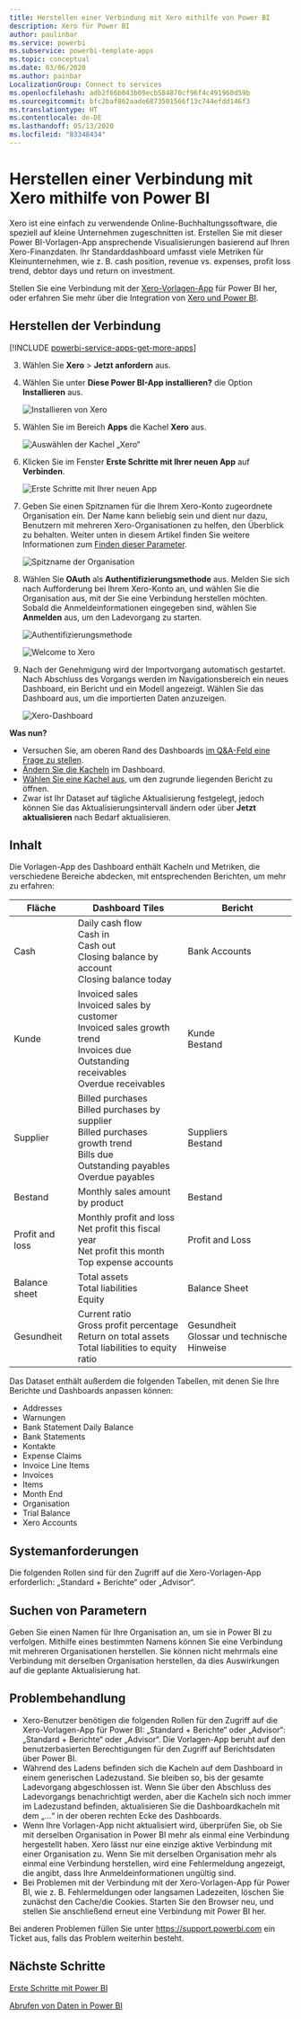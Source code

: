 ```yaml
---
title: Herstellen einer Verbindung mit Xero mithilfe von Power BI
description: Xero für Power BI
author: paulinbar
ms.service: powerbi
ms.subservice: powerbi-template-apps
ms.topic: conceptual
ms.date: 03/06/2020
ms.author: painbar
LocalizationGroup: Connect to services
ms.openlocfilehash: adb2f66b043b09ecb584870cf96f4c491960d59b
ms.sourcegitcommit: bfc2baf862aade6873501566f13c744efdd146f3
ms.translationtype: HT
ms.contentlocale: de-DE
ms.lasthandoff: 05/13/2020
ms.locfileid: "83348434"
---
```

# <a name="connect-to-xero-with-power-bi"></a>Herstellen einer Verbindung mit Xero mithilfe von Power BI
Xero ist eine einfach zu verwendende Online-Buchhaltungssoftware, die speziell auf kleine Unternehmen zugeschnitten ist. Erstellen Sie mit dieser Power BI-Vorlagen-App ansprechende Visualisierungen basierend auf Ihren Xero-Finanzdaten. Ihr Standarddashboard umfasst viele Metriken für Kleinunternehmen, wie z. B. cash position, revenue vs. expenses, profit loss trend, debtor days und return on investment.

Stellen Sie eine Verbindung mit der [Xero-Vorlagen-App](https://app.powerbi.com/getdata/services/xero) für Power BI her, oder erfahren Sie mehr über die Integration von [Xero und Power BI](https://help.xero.com/Power-BI).

## <a name="how-to-connect"></a>Herstellen der Verbindung

[!INCLUDE [powerbi-service-apps-get-more-apps](../includes/powerbi-service-apps-get-more-apps.md)]

3. Wählen Sie **Xero** \> **Jetzt anfordern** aus.
4. Wählen Sie unter **Diese Power BI-App installieren?** die Option **Installieren** aus.

    ![Installieren von Xero](media/service-connect-to-xero/power-bi-install-xero.png)

4. Wählen Sie im Bereich **Apps** die Kachel **Xero** aus.

   ![Auswählen der Kachel „Xero“](media/service-connect-to-xero/power-bi-start-xero.png)

6. Klicken Sie im Fenster **Erste Schritte mit Ihrer neuen App** auf **Verbinden**.

    ![Erste Schritte mit Ihrer neuen App](media/service-connect-to-zendesk/power-bi-new-app-connect-get-started.png)

4. Geben Sie einen Spitznamen für die Ihrem Xero-Konto zugeordnete Organisation ein. Der Name kann beliebig sein und dient nur dazu, Benutzern mit mehreren Xero-Organisationen zu helfen, den Überblick zu behalten. Weiter unten in diesem Artikel finden Sie weitere Informationen zum [Finden dieser Parameter](#FindingParams).

    ![Spitzname der Organisation](media/service-connect-to-xero/params.png)

5. Wählen Sie **OAuth** als **Authentifizierungsmethode** aus. Melden Sie sich nach Aufforderung bei Ihrem Xero-Konto an, und wählen Sie die Organisation aus, mit der Sie eine Verbindung herstellen möchten. Sobald die Anmeldeinformationen eingegeben sind, wählen Sie **Anmelden** aus, um den Ladevorgang zu starten.
   
    ![Authentifizierungsmethode](media/service-connect-to-xero/creds.png)
   
    ![Welcome to Xero](media/service-connect-to-xero/creds2.png)
6. Nach der Genehmigung wird der Importvorgang automatisch gestartet. Nach Abschluss des Vorgangs werden im Navigationsbereich ein neues Dashboard, ein Bericht und ein Modell angezeigt. Wählen Sie das Dashboard aus, um die importierten Daten anzuzeigen.
   
     ![Xero-Dashboard](media/service-connect-to-xero/power-bi-xero-dashboard.png)

**Was nun?**

* Versuchen Sie, am oberen Rand des Dashboards [im Q&A-Feld eine Frage zu stellen](../consumer/end-user-q-and-a.md).
* [Ändern Sie die Kacheln](../create-reports/service-dashboard-edit-tile.md) im Dashboard.
* [Wählen Sie eine Kachel aus](../consumer/end-user-tiles.md), um den zugrunde liegenden Bericht zu öffnen.
* Zwar ist Ihr Dataset auf tägliche Aktualisierung festgelegt, jedoch können Sie das Aktualisierungsintervall ändern oder über **Jetzt aktualisieren** nach Bedarf aktualisieren.

## <a name="whats-included"></a>Inhalt
Die Vorlagen-App des Dashboard enthält Kacheln und Metriken, die verschiedene Bereiche abdecken, mit entsprechenden Berichten, um mehr zu erfahren:  

| Fläche | Dashboard Tiles | Bericht |
| --- | --- | --- |
| Cash |Daily cash flow <br>Cash in <br>Cash out <br>Closing balance by account <br>Closing balance today |Bank Accounts |
| Kunde |Invoiced sales <br>Invoiced sales by customer <br>Invoiced sales growth trend <br>Invoices due <br>Outstanding receivables <br>Overdue receivables |Kunde <br>Bestand |
| Supplier |Billed purchases <br>Billed purchases by supplier <br>Billed purchases growth trend <br> Bills due <br>Outstanding payables <br>Overdue payables |Suppliers <br>Bestand |
| Bestand |Monthly sales amount by product |Bestand |
| Profit and loss |Monthly profit and loss <br>Net profit this fiscal year <br>Net profit this month <br>Top expense accounts |Profit and Loss |
| Balance sheet |Total assets <br>Total liabilities <br>Equity |Balance Sheet |
| Gesundheit |Current ratio <br>Gross profit percentage <br> Return on total assets <br>Total liabilities to equity ratio |Gesundheit <br>Glossar und technische Hinweise |

Das Dataset enthält außerdem die folgenden Tabellen, mit denen Sie Ihre Berichte und Dashboards anpassen können:  

* Addresses  
* Warnungen  
* Bank Statement Daily Balance  
* Bank Statements  
* Kontakte  
* Expense Claims  
* Invoice Line Items  
* Invoices  
* Items  
* Month End  
* Organisation  
* Trial Balance  
* Xero Accounts

## <a name="system-requirements"></a>Systemanforderungen
Die folgenden Rollen sind für den Zugriff auf die Xero-Vorlagen-App erforderlich: „Standard + Berichte“ oder „Advisor“.

<a name="FindingParams"></a>

## <a name="finding-parameters"></a>Suchen von Parametern
Geben Sie einen Namen für Ihre Organisation an, um sie in Power BI zu verfolgen. Mithilfe eines bestimmten Namens können Sie eine Verbindung mit mehreren Organisationen herstellen. Sie können nicht mehrmals eine Verbindung mit derselben Organisation herstellen, da dies Auswirkungen auf die geplante Aktualisierung hat.   

## <a name="troubleshooting"></a>Problembehandlung
* Xero-Benutzer benötigen die folgenden Rollen für den Zugriff auf die Xero-Vorlagen-App für Power BI: „Standard + Berichte“ oder „Advisor“: „Standard + Berichte“ oder „Advisor“. Die Vorlagen-App beruht auf den benutzerbasierten Berechtigungen für den Zugriff auf Berichtsdaten über Power BI.
* Während des Ladens befinden sich die Kacheln auf dem Dashboard in einem generischen Ladezustand. Sie bleiben so, bis der gesamte Ladevorgang abgeschlossen ist. Wenn Sie über den Abschluss des Ladevorgangs benachrichtigt werden, aber die Kacheln sich noch immer im Ladezustand befinden, aktualisieren Sie die Dashboardkacheln mit dem „...“ in der oberen rechten Ecke des Dashboards.
* Wenn Ihre Vorlagen-App nicht aktualisiert wird, überprüfen Sie, ob Sie mit derselben Organisation in Power BI mehr als einmal eine Verbindung hergestellt haben. Xero lässt nur eine einzige aktive Verbindung mit einer Organisation zu. Wenn Sie mit derselben Organisation mehr als einmal eine Verbindung herstellen, wird eine Fehlermeldung angezeigt, die angibt, dass Ihre Anmeldeinformationen ungültig sind.  
* Bei Problemen mit der Verbindung mit der Xero-Vorlagen-App für Power BI, wie z. B. Fehlermeldungen oder langsamen Ladezeiten, löschen Sie zunächst den Cache/die Cookies. Starten Sie den Browser neu, und stellen Sie anschließend erneut eine Verbindung mit Power BI her.  

Bei anderen Problemen füllen Sie unter https://support.powerbi.com ein Ticket aus, falls das Problem weiterhin besteht.

## <a name="next-steps"></a>Nächste Schritte
[Erste Schritte mit Power BI](../fundamentals/service-get-started.md)

[Abrufen von Daten in Power BI](service-get-data.md)
